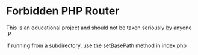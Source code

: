 # Forbidden PHP Router

This is an educational project and should not be taken seriously by anyone :P

If running from a subdirectory, use the setBasePath method in index.php